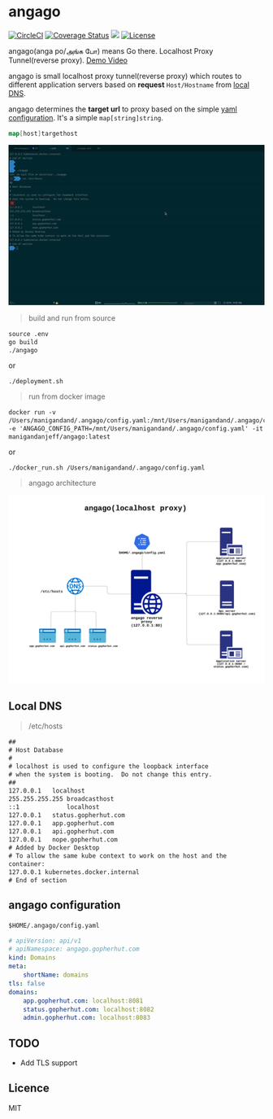 # angago

[![CircleCI](https://circleci.com/gh/manigandand/angago/tree/master.svg?style=shield)](https://circleci.com/gh/manigandand/angago/tree/master)
[![Coverage Status](https://img.shields.io/codecov/c/gh/manigandand/angago.svg?logo=codecov&style=for-the-badge)](https://codecov.io/gh/manigandand/angago)
[![](http://img.shields.io/badge/godoc-reference-5272B4.svg?style=for-the-badge)](https://godoc.org/github.com/manigandand/angago)
[![License](https://img.shields.io/badge/license-MIT%20License-blue.svg)](https://github.com/manigandand/angago/blob/master/LICENSE)

angago(anga po/அங்க போ) means Go there.
Localhost Proxy Tunnel(reverse proxy).
[Demo Video](https://www.youtube.com/watch?v=pcRgChXpU94)

angago is small localhost proxy tunnel(reverse proxy) which routes to different
application servers based on **request** `Host/Hostname` from [local DNS](#local-dns).

angago determines the **target url** to proxy based on the simple [yaml configuration](#angago-configuration).
It's a simple `map[string]string`.

```go
map[host]targethost
```

![Image of Yaktocat](/asset/demo.gif)

> build and run from source

```shell
source .env
go build
./angago
```

or

```shell
./deployment.sh
```

> run from docker image

```shell
docker run -v /Users/manigandand/.angago/config.yaml:/mnt/Users/manigandand/.angago/config.yaml -e 'ANGAGO_CONFIG_PATH=/mnt/Users/manigandand/.angago/config.yaml' -it manigandanjeff/angago:latest
```

or

```shell
./docker_run.sh /Users/manigandand/.angago/config.yaml
```

> angago architecture

![Image of Yaktocat](/asset/angago_diagram.png)

## Local DNS

> /etc/hosts

```
##
# Host Database
#
# localhost is used to configure the loopback interface
# when the system is booting.  Do not change this entry.
##
127.0.0.1	localhost
255.255.255.255	broadcasthost
::1             localhost
127.0.0.1	status.gopherhut.com
127.0.0.1	app.gopherhut.com
127.0.0.1	api.gopherhut.com
127.0.0.1	nope.gopherhut.com
# Added by Docker Desktop
# To allow the same kube context to work on the host and the container:
127.0.0.1 kubernetes.docker.internal
# End of section
```

## angago configuration

`$HOME/.angago/config.yaml`

```yaml
# apiVersion: api/v1
# apiNamespace: angago.gopherhut.com
kind: Domains
meta:
    shortName: domains
tls: false
domains:
    app.gopherhut.com: localhost:8081
    status.gopherhut.com: localhost:8082
    admin.gopherhut.com: localhost:8083
```

## TODO

-   Add TLS support

## Licence

MIT

